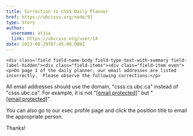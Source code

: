 ```yaml
---
title: Correction to CSSS Daily Planner 
href: https://ubccsss.org/node/91
type: Story
author:
  username: atjia
  link: https://ubccsss.org/user/14
date: 2013-08-29T07:45:00.000Z
---
```



    <div class="field field-name-body field-type-text-with-summary field-label-hidden"><div class="field-items"><div class="field-item even"><p>On page 1 of the daily planner, our email addresses are listed incorrectly.  Please observe the following corrections:</p>
<p>All email addresses should use the domain, &quot;csss.cs.ubc.ca&quot; instead of &quot;csss.ubc.ca&quot;.  For example, it is not &quot;<a href="/cdn-cgi/l/email-protection" class="__cf_email__" data-cfemail="aedccdc6cfc1eecddddddd80dbcccd80cdcf">[email&#xA0;protected]</a>&quot; but &quot;<a href="/cdn-cgi/l/email-protection" class="__cf_email__" data-cfemail="9ceefff4fdf3dcffefefefb2ffefb2e9feffb2fffd">[email&#xA0;protected]</a>&quot;.</p>
<p>You can also go to our exec profile page and click the position title to email the appropriate person. </p>
<p>Thanks!</p>
</div></div></div>    <footer>
          </footer>
    